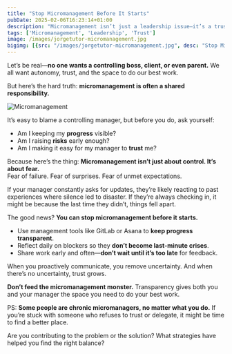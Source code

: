 ```yaml
---
title: "Stop Micromanagement Before It Starts"
pubDate: 2025-02-06T16:23:14+01:00
description: "Micromanagement isn’t just a leadership issue—it’s a trust issue. Here’s how to stop it before it starts"
tags: ['Micromanagement', 'Leadership', 'Trust']
image: /images/jorgetutor-micromanagement.jpg
bigimg: [{src: "/images/jorgetutor-micromanagement.jpg", desc: "Stop Micromanagement Before It Starts"}]
---
```


Let’s be real—**no one wants a controlling boss, client, or even parent.** We all want autonomy, trust, and the space to do our best work.  

But here’s the hard truth: **micromanagement is often a shared responsibility.**  

![Micromanagement](/images/jorgetutor-micromanagement.jpg)

It’s easy to blame a controlling manager, but before you do, ask yourself:  
- Am I keeping my **progress** visible?  
- Am I raising **risks** early enough?  
- Am I making it easy for my manager to **trust** me?  

Because here’s the thing: **Micromanagement isn’t just about control. It’s about fear.**  
Fear of failure. Fear of surprises. Fear of unmet expectations.  

If your manager constantly asks for updates, they’re likely reacting to past experiences where silence led to disaster. If they’re always checking in, it might be because the last time they didn’t, things fell apart.  

The good news? **You can stop micromanagement before it starts.**  

- Use management tools like GitLab or Asana to **keep progress transparent**.  
- Reflect daily on blockers so they **don’t become last-minute crises**.  
- Share work early and often—**don’t wait until it’s too late** for feedback.  

When you proactively communicate, you remove uncertainty. And when there’s no uncertainty, trust grows.  

**Don’t feed the micromanagement monster.** Transparency gives both you and your manager the space you need to do your best work.  

PS: **Some people are chronic micromanagers, no matter what you do.** If you’re stuck with someone who refuses to trust or delegate, it might be time to find a better place.  

Are you contributing to the problem or the solution? What strategies have helped you find the right balance?  

